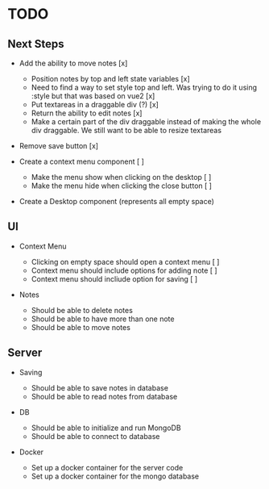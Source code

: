 
# TODO

## Next Steps
* Add the ability to move notes [x]
  * Position notes by top and left state variables [x]
  * Need to find a way to set style top and left. Was trying to 
    do it using :style but that was based on vue2 [x]
  * Put textareas in a draggable div (?) [x]
  * Return the ability to edit notes [x]
  * Make a certain part of the div draggable instead of making the whole 
    div draggable. We still want to be able to resize textareas
* Remove save button [x]
* Create a context menu component [ ]
  * Make the menu show when clicking on the desktop  [ ] 
  * Make the menu hide when clicking the close button [ ] 

* Create a Desktop component (represents all empty space)

## UI

* Context Menu
  * Clicking on empty space should open a context menu [ ] 
  * Context menu should include options for adding note [ ] 
  * Context menu should incliude option for saving [ ] 

* Notes
  * Should be able to delete notes
  * Should be able to have more than one note
  * Should be able to move notes

## Server

* Saving
  * Should be able to save notes in database
  * Should be able to read notes from database

* DB
  * Should be able to initialize and run MongoDB
  * Should be able to connect to database

* Docker
  * Set up a docker container for the server code
  * Set up a docker container for the mongo database
